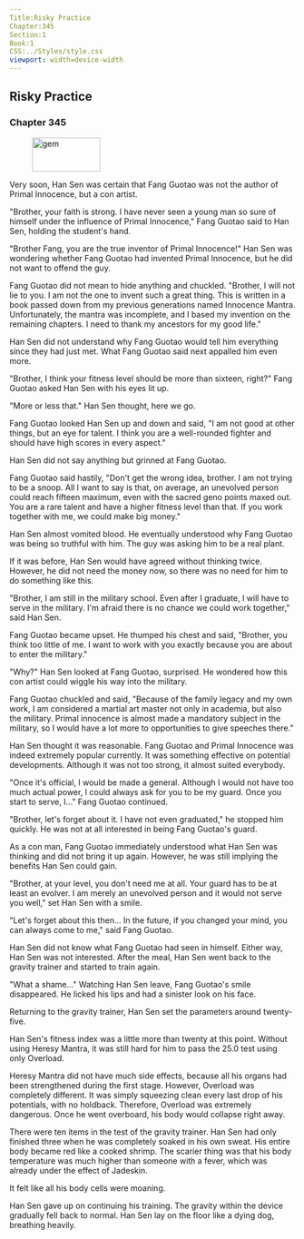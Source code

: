 ```yaml
---
Title:Risky Practice 
Chapter:345 
Section:1 
Book:1 
CSS:../Styles/style.css 
viewport: width=device-width
---
```

  
## Risky Practice
### Chapter 345
  
<figure>
	<img src="../Images/gem.gif" alt="gem" id="gem" width="120" height="60" />
</figure>
  

  
Very soon, Han Sen was certain that Fang Guotao was not the author of Primal Innocence, but a con artist.

"Brother, your faith is strong. I have never seen a young man so sure of himself under the influence of Primal Innocence," Fang Guotao said to Han Sen, holding the student's hand.

"Brother Fang, you are the true inventor of Primal Innocence!" Han Sen was wondering whether Fang Guotao had invented Primal Innocence, but he did not want to offend the guy.

Fang Guotao did not mean to hide anything and chuckled. "Brother, I will not lie to you. I am not the one to invent such a great thing. This is written in a book passed down from my previous generations named Innocence Mantra. Unfortunately, the mantra was incomplete, and I based my invention on the remaining chapters. I need to thank my ancestors for my good life."

Han Sen did not understand why Fang Guotao would tell him everything since they had just met. What Fang Guotao said next appalled him even more.

"Brother, I think your fitness level should be more than sixteen, right?" Fang Guotao asked Han Sen with his eyes lit up.

"More or less that." Han Sen thought, here we go.

Fang Guotao looked Han Sen up and down and said, "I am not good at other things, but an eye for talent. I think you are a well-rounded fighter and should have high scores in every aspect."

Han Sen did not say anything but grinned at Fang Guotao.

Fang Guotao said hastily, "Don't get the wrong idea, brother. I am not trying to be a snoop. All I want to say is that, on average, an unevolved person could reach fifteen maximum, even with the sacred geno points maxed out. You are a rare talent and have a higher fitness level than that. If you work together with me, we could make big money."

Han Sen almost vomited blood. He eventually understood why Fang Guotao was being so truthful with him. The guy was asking him to be a real plant.

If it was before, Han Sen would have agreed without thinking twice. However, he did not need the money now, so there was no need for him to do something like this.

"Brother, I am still in the military school. Even after I graduate, I will have to serve in the military. I'm afraid there is no chance we could work together," said Han Sen.

Fang Guotao became upset. He thumped his chest and said, "Brother, you think too little of me. I want to work with you exactly because you are about to enter the military."

"Why?" Han Sen looked at Fang Guotao, surprised. He wondered how this con artist could wiggle his way into the military.

Fang Guotao chuckled and said, "Because of the family legacy and my own work, I am considered a martial art master not only in academia, but also the military. Primal innocence is almost made a mandatory subject in the military, so I would have a lot more to opportunities to give speeches there."

Han Sen thought it was reasonable. Fang Guotao and Primal Innocence was indeed extremely popular currently. It was something effective on potential developments. Although it was not too strong, it almost suited everybody.

"Once it's official, I would be made a general. Although I would not have too much actual power, I could always ask for you to be my guard. Once you start to serve, I…" Fang Guotao continued.

"Brother, let's forget about it. I have not even graduated," he stopped him quickly. He was not at all interested in being Fang Guotao's guard.

As a con man, Fang Guotao immediately understood what Han Sen was thinking and did not bring it up again. However, he was still implying the benefits Han Sen could gain.

"Brother, at your level, you don't need me at all. Your guard has to be at least an evolver. I am merely an unevolved person and it would not serve you well," set Han Sen with a smile.

"Let's forget about this then… In the future, if you changed your mind, you can always come to me," said Fang Guotao.

Han Sen did not know what Fang Guotao had seen in himself. Either way, Han Sen was not interested. After the meal, Han Sen went back to the gravity trainer and started to train again.

"What a shame…" Watching Han Sen leave, Fang Guotao's smile disappeared. He licked his lips and had a sinister look on his face.

Returning to the gravity trainer, Han Sen set the parameters around twenty-five.

Han Sen's fitness index was a little more than twenty at this point. Without using Heresy Mantra, it was still hard for him to pass the 25.0 test using only Overload.

Heresy Mantra did not have much side effects, because all his organs had been strengthened during the first stage. However, Overload was completely different. It was simply squeezing clean every last drop of his potentials, with no holdback. Therefore, Overload was extremely dangerous. Once he went overboard, his body would collapse right away.

There were ten items in the test of the gravity trainer. Han Sen had only finished three when he was completely soaked in his own sweat. His entire body became red like a cooked shrimp. The scarier thing was that his body temperature was much higher than someone with a fever, which was already under the effect of Jadeskin.

It felt like all his body cells were moaning.

Han Sen gave up on continuing his training. The gravity within the device gradually fell back to normal. Han Sen lay on the floor like a dying dog, breathing heavily.